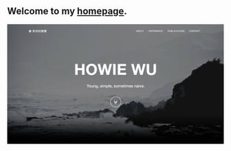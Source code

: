 ## Welcome to my [homepage](https://thehowiewu.github.io/).

![preview](https://raw.githubusercontent.com/thehowiewu/thehowiewu.github.io/master/img/preview.png)

